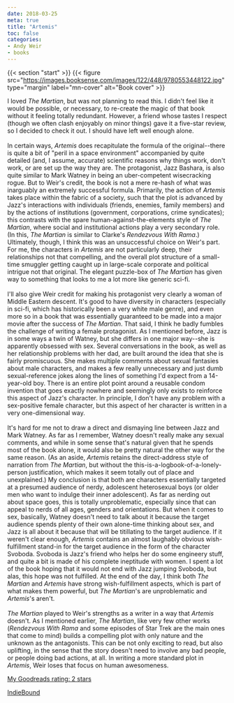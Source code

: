 ```yaml
---
date: 2018-03-25
meta: true
title: "Artemis"
toc: false
categories:
- Andy Weir
- books
---
```


{{< section "start" >}}
{{< figure src="https://images.booksense.com/images/122/448/9780553448122.jpg" type="margin" label="mn-cover" alt="Book cover" >}}

I loved _The Martian_, but was not planning to read this. I didn't feel like it would be possible, or necessary, to re-create the magic of that book without it feeling totally redundant. However, a friend whose tastes I respect (though we often clash enjoyably on minor things) gave it a five-star review, so I decided to check it out. I should have left well enough alone.<br /><br />In certain ways, _Artemis_ does recapitulate the formula of the original--there is quite a bit of "peril in a space environment" accompanied by quite detailed (and, I assume, accurate) scientific reasons why things work, don't work, or are set up the way they are. The protagonist, Jazz Bashara, is also quite similar to Mark Watney in being an uber-competent wisecracking rogue. But to Weir's credit, the book is not a mere re-hash of what was inarguably an extremely successful formula. Primarily, the action of _Artemis_ takes place within the fabric of a society, such that the plot is advanced by Jazz's interactions with individuals (friends, enemies, family members) and by the actions of institutions (government, corporations, crime syndicates); this contrasts with the spare human-against-the-elements style of _The Martian_, where social and institutional actions play a very secondary role. (In this, _The Martian_ is similar to Clarke's _Rendezvous With Rama_.) Ultimately, though, I think this was an unsuccessful choice on Weir's part. For me, the characters in _Artemis_ are not particularly deep, their relationships not that compelling, and the overall plot structure of a small-time smuggler getting caught up in large-scale corporate and political intrigue not that original. The elegant puzzle-box of _The Martian_ has given way to something that looks to me a lot more like generic sci-fi.<br /><br />I'll also give Weir credit for making his protagonist very clearly a woman of Middle Eastern descent. It's good to have diversity in characters (especially in sci-fi, which has historically been a very white male genre), and even more so in a book that was essentially guaranteed to be made into a major movie after the success of _The Martian_. That said, I think he badly fumbles the challenge of writing a female protagonist. As I mentioned before, Jazz is in some ways a twin of Watney, but she differs in one major way--she is apparently obsessed with sex. Several conversations in the book, as well as her relationship problems with her dad, are built around the idea that she is fairly promiscuous. She makes multiple comments about sexual fantasies about male characters, and makes a few really unnecessary and just dumb sexual-reference jokes along the lines of something I'd expect from a 14-year-old boy. There is an entire plot point around a reusable condom invention that goes exactly nowhere and seemingly only exists to reinforce this aspect of Jazz's character. In principle, I don't have any problem with a sex-positive female character, but this aspect of her character is written in a very one-dimensional way.<br /><br />It's hard for me not to draw a direct and dismaying line between Jazz and Mark Watney. As far as I remember, Watney doesn't really make any sexual comments, and while in some sense that's natural given that he spends most of the book alone, it would also be pretty natural the other way for the same reason. (As an aside, _Artemis_ retains the direct-address style of narration from _The Martian_, but without the this-is-a-logbook-of-a-lonely-person justification, which makes it seem totally out of place and unexplained.) My conclusion is that both are characters essentially targeted at a presumed audience of nerdy, adolescent heterosexual boys (or older men who want to indulge their inner adolescent). As far as nerding out about space goes, this is totally unproblematic, especially since that can appeal to nerds of all ages, genders and orientations. But when it comes to sex, basically, Watney doesn't need to talk about it because the target audience spends plenty of their own alone-time thinking about sex, and Jazz is all about it because that will be titillating to the target audience. If it weren't clear enough, _Artemis_ contains an almost laughably obvious wish-fulfillment stand-in for the target audience in the form of the character Svoboda. Svoboda is Jazz's friend who helps her do some engineery stuff, and quite a bit is made of his complete ineptitude with women. I spent a lot of the book hoping that it would not end with Jazz jumping Svoboda, but alas, this hope was not fulfilled. At the end of the day, I think both _The Martian_ and _Artemis_ have strong wish-fulfillment aspects, which is part of what makes them powerful, but _The Martian_'s are unproblematic and _Artemis_'s aren't. <br /><br />_The Martian_ played to Weir's strengths as a writer in a way that _Artemis_ doesn't. As I mentioned earlier, _The Martian_, like very few other works (_Rendezvous With Rama_ and some episodes of Star Trek are the main ones that come to mind) builds a compelling plot with only nature and the unknown as the antagonists. This can be not only exciting to read, but also uplifting, in the sense that the story doesn't need to involve any bad people, or people doing bad actions, at all. In writing a more standard plot in _Artemis_, Weir loses that focus on human awesomeness.

[My Goodreads rating: 2 stars](https://www.goodreads.com/review/show/2328436529)  

[IndieBound](https://www.indiebound.org/book/9780553448122)
